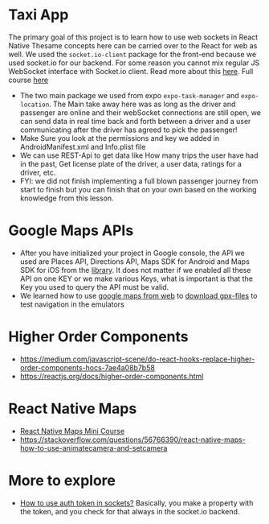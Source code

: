 # Taxi App

The primary goal of this project is to learn how to use web sockets in React Native Thesame concepts here can be carried over to the React for web as well. We used the `socket.io-client` package for the front-end because we used socket.io for our backend. For some reason you cannot mix regular JS WebSocket interface with Socket.io client. Read more about this [here](https://stackoverflow.com/questions/22232023/can-i-use-socket-io-client-to-connect-to-a-standard-websocket).
Full course [here](https://react-native-tutorial.thinkific.com/courses/taxi-app)

- The two main package we used from expo `expo-task-manager` and `expo-location`. The Main take away here was as long as the driver and passenger are online and their webSocket connections are still open, we can send data in real time back and forth between a driver and a user communicating after the driver has agreed to pick the passenger!
- Make Sure you look at the permissions and key we added in AndroidManifest.xml and Info.plist file
- We can use REST-Api to get data like How many trips the user have had in the past, Get license plate of the driver, a user data, ratings for a driver, etc.
- FYI: we did not finish implementing a full blown passenger journey from start to finish but you can finish that on your own based on the working knowledge from this lesson.

# Google Maps APIs

- After you have initialized your project in Google console, the API we used are Places API, Directions API, Maps SDK for Android and Maps SDK for iOS from the [library](https://console.cloud.google.com/apis/library). It does not matter if we enabled all these API on one KEY or we make various Keys, what is important is that the Key you used to query the API must be valid.
- We learned how to use [google maps from web](https://www.google.ca/maps/dir/) to [download gpx-files](https://mapstogpx.com/mobiledev.php) to test navigation in the emulators

# Higher Order Components

- https://medium.com/javascript-scene/do-react-hooks-replace-higher-order-components-hocs-7ae4a08b7b58
- https://reactjs.org/docs/higher-order-components.html

# React Native Maps

- [React Native Maps Mini Course](https://www.youtube.com/watch?v=qlELLikT3FU&t=271s)
- [https://stackoverflow.com/questions/56766390/react-native-maps-how-to-use-animatecamera-and-setcamera
  ](https://stackoverflow.com/questions/56766390/react-native-maps-how-to-use-animatecamera-and-setcamera)

# More to explore

- [How to use auth token in sockets?](https://stackoverflow.com/questions/36788831/authenticating-socket-io-connections) Basically, you make a property with the token, and you check for that always in the socket.io backend.
